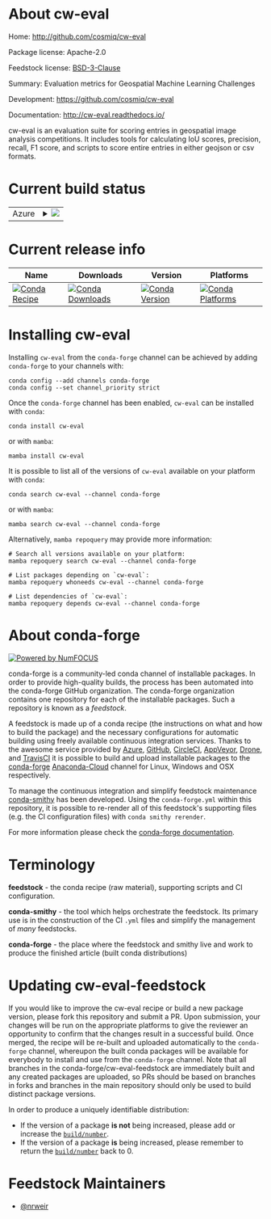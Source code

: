 About cw-eval
=============

Home: http://github.com/cosmiq/cw-eval

Package license: Apache-2.0

Feedstock license: [BSD-3-Clause](https://github.com/conda-forge/cw-eval-feedstock/blob/main/LICENSE.txt)

Summary: Evaluation metrics for Geospatial Machine Learning Challenges

Development: https://github.com/cosmiq/cw-eval

Documentation: http://cw-eval.readthedocs.io/

cw-eval is an evaluation suite for scoring entries in geospatial image
analysis competitions. It includes tools for calculating IoU scores,
precision, recall, F1 score, and scripts to score entire entries in either
geojson or csv formats.


Current build status
====================


<table>
    
  <tr>
    <td>Azure</td>
    <td>
      <details>
        <summary>
          <a href="https://dev.azure.com/conda-forge/feedstock-builds/_build/latest?definitionId=2292&branchName=main">
            <img src="https://dev.azure.com/conda-forge/feedstock-builds/_apis/build/status/cw-eval-feedstock?branchName=main">
          </a>
        </summary>
        <table>
          <thead><tr><th>Variant</th><th>Status</th></tr></thead>
          <tbody><tr>
              <td>linux_64_python3.10.____cpython</td>
              <td>
                <a href="https://dev.azure.com/conda-forge/feedstock-builds/_build/latest?definitionId=2292&branchName=main">
                  <img src="https://dev.azure.com/conda-forge/feedstock-builds/_apis/build/status/cw-eval-feedstock?branchName=main&jobName=linux&configuration=linux%20linux_64_python3.10.____cpython" alt="variant">
                </a>
              </td>
            </tr><tr>
              <td>linux_64_python3.11.____cpython</td>
              <td>
                <a href="https://dev.azure.com/conda-forge/feedstock-builds/_build/latest?definitionId=2292&branchName=main">
                  <img src="https://dev.azure.com/conda-forge/feedstock-builds/_apis/build/status/cw-eval-feedstock?branchName=main&jobName=linux&configuration=linux%20linux_64_python3.11.____cpython" alt="variant">
                </a>
              </td>
            </tr><tr>
              <td>linux_64_python3.8.____cpython</td>
              <td>
                <a href="https://dev.azure.com/conda-forge/feedstock-builds/_build/latest?definitionId=2292&branchName=main">
                  <img src="https://dev.azure.com/conda-forge/feedstock-builds/_apis/build/status/cw-eval-feedstock?branchName=main&jobName=linux&configuration=linux%20linux_64_python3.8.____cpython" alt="variant">
                </a>
              </td>
            </tr><tr>
              <td>linux_64_python3.9.____cpython</td>
              <td>
                <a href="https://dev.azure.com/conda-forge/feedstock-builds/_build/latest?definitionId=2292&branchName=main">
                  <img src="https://dev.azure.com/conda-forge/feedstock-builds/_apis/build/status/cw-eval-feedstock?branchName=main&jobName=linux&configuration=linux%20linux_64_python3.9.____cpython" alt="variant">
                </a>
              </td>
            </tr><tr>
              <td>osx_64_python3.10.____cpython</td>
              <td>
                <a href="https://dev.azure.com/conda-forge/feedstock-builds/_build/latest?definitionId=2292&branchName=main">
                  <img src="https://dev.azure.com/conda-forge/feedstock-builds/_apis/build/status/cw-eval-feedstock?branchName=main&jobName=osx&configuration=osx%20osx_64_python3.10.____cpython" alt="variant">
                </a>
              </td>
            </tr><tr>
              <td>osx_64_python3.11.____cpython</td>
              <td>
                <a href="https://dev.azure.com/conda-forge/feedstock-builds/_build/latest?definitionId=2292&branchName=main">
                  <img src="https://dev.azure.com/conda-forge/feedstock-builds/_apis/build/status/cw-eval-feedstock?branchName=main&jobName=osx&configuration=osx%20osx_64_python3.11.____cpython" alt="variant">
                </a>
              </td>
            </tr><tr>
              <td>osx_64_python3.8.____cpython</td>
              <td>
                <a href="https://dev.azure.com/conda-forge/feedstock-builds/_build/latest?definitionId=2292&branchName=main">
                  <img src="https://dev.azure.com/conda-forge/feedstock-builds/_apis/build/status/cw-eval-feedstock?branchName=main&jobName=osx&configuration=osx%20osx_64_python3.8.____cpython" alt="variant">
                </a>
              </td>
            </tr><tr>
              <td>osx_64_python3.9.____cpython</td>
              <td>
                <a href="https://dev.azure.com/conda-forge/feedstock-builds/_build/latest?definitionId=2292&branchName=main">
                  <img src="https://dev.azure.com/conda-forge/feedstock-builds/_apis/build/status/cw-eval-feedstock?branchName=main&jobName=osx&configuration=osx%20osx_64_python3.9.____cpython" alt="variant">
                </a>
              </td>
            </tr><tr>
              <td>win_64_python3.10.____cpython</td>
              <td>
                <a href="https://dev.azure.com/conda-forge/feedstock-builds/_build/latest?definitionId=2292&branchName=main">
                  <img src="https://dev.azure.com/conda-forge/feedstock-builds/_apis/build/status/cw-eval-feedstock?branchName=main&jobName=win&configuration=win%20win_64_python3.10.____cpython" alt="variant">
                </a>
              </td>
            </tr><tr>
              <td>win_64_python3.11.____cpython</td>
              <td>
                <a href="https://dev.azure.com/conda-forge/feedstock-builds/_build/latest?definitionId=2292&branchName=main">
                  <img src="https://dev.azure.com/conda-forge/feedstock-builds/_apis/build/status/cw-eval-feedstock?branchName=main&jobName=win&configuration=win%20win_64_python3.11.____cpython" alt="variant">
                </a>
              </td>
            </tr><tr>
              <td>win_64_python3.8.____cpython</td>
              <td>
                <a href="https://dev.azure.com/conda-forge/feedstock-builds/_build/latest?definitionId=2292&branchName=main">
                  <img src="https://dev.azure.com/conda-forge/feedstock-builds/_apis/build/status/cw-eval-feedstock?branchName=main&jobName=win&configuration=win%20win_64_python3.8.____cpython" alt="variant">
                </a>
              </td>
            </tr><tr>
              <td>win_64_python3.9.____cpython</td>
              <td>
                <a href="https://dev.azure.com/conda-forge/feedstock-builds/_build/latest?definitionId=2292&branchName=main">
                  <img src="https://dev.azure.com/conda-forge/feedstock-builds/_apis/build/status/cw-eval-feedstock?branchName=main&jobName=win&configuration=win%20win_64_python3.9.____cpython" alt="variant">
                </a>
              </td>
            </tr>
          </tbody>
        </table>
      </details>
    </td>
  </tr>
</table>

Current release info
====================

| Name | Downloads | Version | Platforms |
| --- | --- | --- | --- |
| [![Conda Recipe](https://img.shields.io/badge/recipe-cw--eval-green.svg)](https://anaconda.org/conda-forge/cw-eval) | [![Conda Downloads](https://img.shields.io/conda/dn/conda-forge/cw-eval.svg)](https://anaconda.org/conda-forge/cw-eval) | [![Conda Version](https://img.shields.io/conda/vn/conda-forge/cw-eval.svg)](https://anaconda.org/conda-forge/cw-eval) | [![Conda Platforms](https://img.shields.io/conda/pn/conda-forge/cw-eval.svg)](https://anaconda.org/conda-forge/cw-eval) |

Installing cw-eval
==================

Installing `cw-eval` from the `conda-forge` channel can be achieved by adding `conda-forge` to your channels with:

```
conda config --add channels conda-forge
conda config --set channel_priority strict
```

Once the `conda-forge` channel has been enabled, `cw-eval` can be installed with `conda`:

```
conda install cw-eval
```

or with `mamba`:

```
mamba install cw-eval
```

It is possible to list all of the versions of `cw-eval` available on your platform with `conda`:

```
conda search cw-eval --channel conda-forge
```

or with `mamba`:

```
mamba search cw-eval --channel conda-forge
```

Alternatively, `mamba repoquery` may provide more information:

```
# Search all versions available on your platform:
mamba repoquery search cw-eval --channel conda-forge

# List packages depending on `cw-eval`:
mamba repoquery whoneeds cw-eval --channel conda-forge

# List dependencies of `cw-eval`:
mamba repoquery depends cw-eval --channel conda-forge
```


About conda-forge
=================

[![Powered by
NumFOCUS](https://img.shields.io/badge/powered%20by-NumFOCUS-orange.svg?style=flat&colorA=E1523D&colorB=007D8A)](https://numfocus.org)

conda-forge is a community-led conda channel of installable packages.
In order to provide high-quality builds, the process has been automated into the
conda-forge GitHub organization. The conda-forge organization contains one repository
for each of the installable packages. Such a repository is known as a *feedstock*.

A feedstock is made up of a conda recipe (the instructions on what and how to build
the package) and the necessary configurations for automatic building using freely
available continuous integration services. Thanks to the awesome service provided by
[Azure](https://azure.microsoft.com/en-us/services/devops/), [GitHub](https://github.com/),
[CircleCI](https://circleci.com/), [AppVeyor](https://www.appveyor.com/),
[Drone](https://cloud.drone.io/welcome), and [TravisCI](https://travis-ci.com/)
it is possible to build and upload installable packages to the
[conda-forge](https://anaconda.org/conda-forge) [Anaconda-Cloud](https://anaconda.org/)
channel for Linux, Windows and OSX respectively.

To manage the continuous integration and simplify feedstock maintenance
[conda-smithy](https://github.com/conda-forge/conda-smithy) has been developed.
Using the ``conda-forge.yml`` within this repository, it is possible to re-render all of
this feedstock's supporting files (e.g. the CI configuration files) with ``conda smithy rerender``.

For more information please check the [conda-forge documentation](https://conda-forge.org/docs/).

Terminology
===========

**feedstock** - the conda recipe (raw material), supporting scripts and CI configuration.

**conda-smithy** - the tool which helps orchestrate the feedstock.
                   Its primary use is in the construction of the CI ``.yml`` files
                   and simplify the management of *many* feedstocks.

**conda-forge** - the place where the feedstock and smithy live and work to
                  produce the finished article (built conda distributions)


Updating cw-eval-feedstock
==========================

If you would like to improve the cw-eval recipe or build a new
package version, please fork this repository and submit a PR. Upon submission,
your changes will be run on the appropriate platforms to give the reviewer an
opportunity to confirm that the changes result in a successful build. Once
merged, the recipe will be re-built and uploaded automatically to the
`conda-forge` channel, whereupon the built conda packages will be available for
everybody to install and use from the `conda-forge` channel.
Note that all branches in the conda-forge/cw-eval-feedstock are
immediately built and any created packages are uploaded, so PRs should be based
on branches in forks and branches in the main repository should only be used to
build distinct package versions.

In order to produce a uniquely identifiable distribution:
 * If the version of a package **is not** being increased, please add or increase
   the [``build/number``](https://docs.conda.io/projects/conda-build/en/latest/resources/define-metadata.html#build-number-and-string).
 * If the version of a package **is** being increased, please remember to return
   the [``build/number``](https://docs.conda.io/projects/conda-build/en/latest/resources/define-metadata.html#build-number-and-string)
   back to 0.

Feedstock Maintainers
=====================

* [@nrweir](https://github.com/nrweir/)

